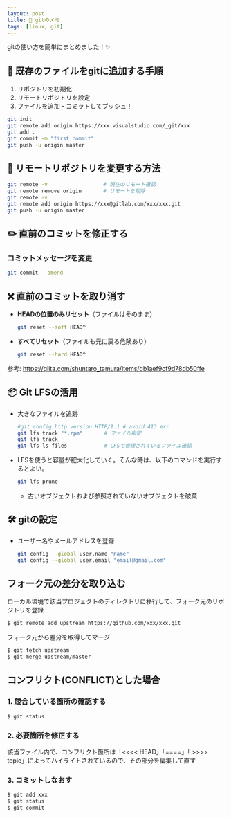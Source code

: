 ```yaml
---
layout: post
title: 🚀 gitのメモ
tags: [linux, git]
---
```


gitの使い方を簡単にまとめました！✨

## 📝 既存のファイルをgitに追加する手順

1. リポジトリを初期化  
2. リモートリポジトリを設定  
3. ファイルを追加・コミットしてプッシュ！

```bash
git init
git remote add origin https://xxx.visualstudio.com/_git/xxx
git add .
git commit -m "first commit"
git push -u origin master
```

## 🔄 リモートリポジトリを変更する方法

```bash
git remote -v                  # 現在のリモート確認
git remote remove origin       # リモートを削除
git remote -v
git remote add origin https://xxx@gitlab.com/xxx/xxx.git
git push -u origin master
```

## ✏️ 直前のコミットを修正する

### コミットメッセージを変更
  ```bash
  git commit --amend
  ```

## ❌ 直前のコミットを取り消す

- **HEADの位置のみリセット**（ファイルはそのまま）
  ```bash
  git reset --soft HEAD^
  ```

- **すべてリセット**（ファイルも元に戻る危険あり）
  ```bash
  git reset --hard HEAD^
  ```

参考: https://qiita.com/shuntaro_tamura/items/db1aef9cf9d78db50ffe

## 📦 Git LFSの活用

- 大きなファイルを追跡
  ```bash
  #git config http.version HTTP/1.1 # avoid 413 err
  git lfs track "*.rpm"       # ファイル指定
  git lfs track
  git lfs ls-files            # LFSで管理されているファイル確認
  ```

- LFSを使うと容量が肥大化していく。そんな時は、以下のコマンドを実行するとよい。
  ```bash
  git lfs prune
  ```
  - 古いオブジェクトおよび参照されていないオブジェクトを破棄

## 🛠️ gitの設定

- ユーザー名やメールアドレスを登録
  ```bash
  git config --global user.name "name"
  git config --global user.email "email@gmail.com"
  ```

## フォーク元の差分を取り込む

ローカル環境で該当プロジェクトのディレクトリに移行して、フォーク元のリポジトリを登録

```bash
$ git remote add upstream https://github.com/xxx/xxx.git
```

フォーク元から差分を取得してマージ

```bash
$ git fetch upstream
$ git merge upstream/master
```

## コンフリクト(CONFLICT)とした場合

### 1. 競合している箇所の確認する

```bash
$ git status
```

### 2. 必要箇所を修正する

該当ファイル内で、コンフリクト箇所は「<<<< HEAD」「====」「 >>>> topic」によってハイライトされているので、その部分を編集して直す

### 3. コミットしなおす

```bash
$ git add xxx
$ git status
$ git commit
```
